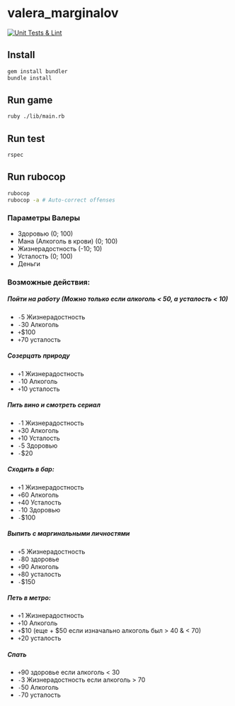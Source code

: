 # valera_marginalov


[![Unit Tests & Lint](https://github.com/dmitrykleptsov/valera_marginalov/actions/workflows/main.yml/badge.svg)](https://github.com/dmitrykleptsov/valera_marginalov/actions/workflows/main.yml/)

## Install

```bash
gem install bundler
bundle install
```

## Run game

```bash
ruby ./lib/main.rb
```

## Run test

```bash
rspec
```

## Run rubocop

```bash
rubocop
rubocop -a # Auto-correct offenses
```


### Параметры Валеры
 - Здоровью (0; 100)
 - Мана (Алкоголь в крови) (0; 100)
 - Жизнерадостность (-10; 10)
 - Усталость (0; 100)
 - Деньги

### Возможные действия:
##### Пойти на работу (Можно только если алкоголь < 50, а усталость < 10)
- `-`5 Жизнерадостность
- `-`30 Алкоголь
- `+`$100
- `+`70 усталость
##### Созерцать природу
- `+`1 Жизнерадостность
- `-`10 Алкоголь
- `+`10 усталость
##### Пить вино и смотреть сериал
- `-`1 Жизнерадостность
- `+`30 Алкоголь
- `+`10 Усталость
- `-`5 Здоровью
- `-`$20
##### Сходить в бар:
- `+`1 Жизнерадостность
- `+`60 Алкоголь
- `+`40 Усталость
- `-`10 Здоровью
- `-`$100
##### Выпить с маргинальными личностями
-  `+`5 Жизнерадостность
-  `-`80 здоровье
- `+`90 Алкоголь
- `+`80 усталость
- `-`$150
##### Петь в метро:
- `+`1 Жизнерадостность
- `+`10 Алкоголь
- `+`$10 (еще + $50 если изначально алкоголь был > 40 & < 70)
- `+`20 усталость
##### Спать
- `+`90 здоровье если алкоголь < 30
- `-`3 Жизнерадостность если алкоголь > 70
- `-`50 Алкоголь
- `-`70 усталость
